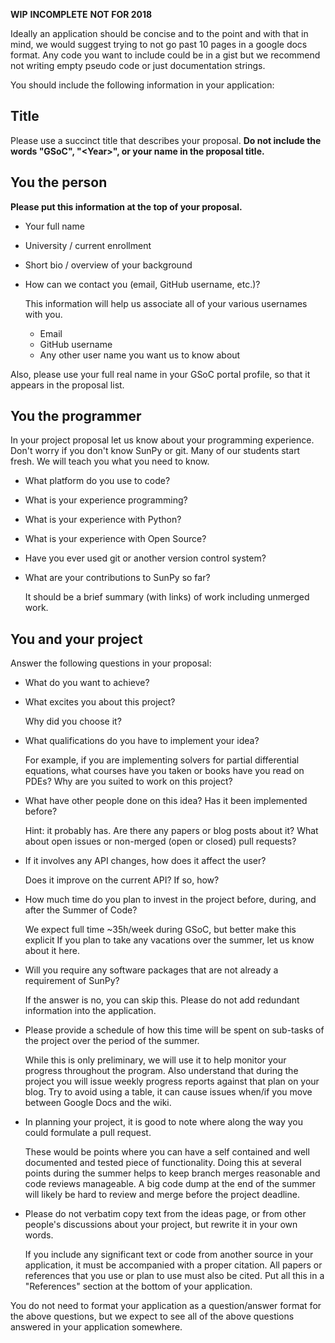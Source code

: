 **WIP** **INCOMPLETE** **NOT FOR 2018**

Ideally an application should be concise and to the point and with that in mind, we would suggest trying to not go past 10 pages in a google docs format. 
Any code you want to include could be in a gist but we recommend not writing empty pseudo code or just documentation strings. 

You should include the following information in your application:

## Title

Please use a succinct title that describes your proposal.
**Do not include the words "GSoC", "\<Year\>", or your name in the proposal title.**

## You the person

**Please put this information at the top of your proposal.**

* Your full name

* University / current enrollment

* Short bio / overview of your background

* How can we contact you (email, GitHub username, etc.)?

    This information will help us associate all of your various usernames with you.
    - Email
    - GitHub username
    - Any other user name you want us to know about

Also, please use your full real name in your GSoC portal profile, so that it appears in the proposal list.

## You the programmer

In your project proposal let us know about your programming experience.  Don't worry if you don't know SunPy or git.
Many of our students start fresh.
We will teach you what you need to know.

* What platform do you use to code?

* What is your experience programming?

* What is your experience with Python?

* What is your experience with Open Source?

* Have you ever used git or another version control system?

* What are your contributions to SunPy so far?

    It should be a brief summary (with links) of work including unmerged work.

## You and your project

Answer the following questions in your proposal:

* What do you want to achieve?

* What excites you about this project?

    Why did you choose it?

* What qualifications do you have to implement your idea?

    For example, if you are implementing solvers for partial differential equations, what courses have you taken or books have you read on PDEs?
    Why are you suited to work on this project?

* What have other people done on this idea? Has it been implemented before?

    Hint: it probably has.
    Are there any papers or blog posts about it?
    What about open issues or non-merged (open or closed) pull requests?

* If it involves any API changes, how does it affect the user?

    Does it improve on the current API? If so, how? 

* How much time do you plan to invest in the project before, during, and after the Summer of Code?

    We expect full time \~35h/week during GSoC, but better make this explicit
    If you plan to take any vacations over the summer, let us know about it here.

* Will you require any software packages that are not already a requirement of SunPy? 

    If the answer is no, you can skip this.
    Please do not add redundant information into the application.

* Please provide a schedule of how this time will be spent on sub-tasks of the project over the period of the summer.

    While this is only preliminary, we will use it to help monitor your progress throughout the program.
    Also understand that during the project you will issue weekly progress reports against that plan on your blog.
    Try to avoid using a table, it can cause issues when/if you move between Google Docs and the wiki.

* In planning your project, it is good to note where along the way you could formulate a pull request.

    These would be points where you can have a self contained and well documented and tested piece of functionality.
    Doing this at several points during the summer helps to keep branch merges reasonable and code reviews manageable.
    A big code dump at the end of the summer will likely be hard to review and merge before the project deadline.

* Please do not verbatim copy text from the ideas page, or from other people's discussions about your project, but rewrite it in your own words.

    If you include any significant text or code from another source in your application, it must be accompanied with a proper citation.
    All papers or references that you use or plan to use must also be cited.
    Put all this in a "References" section at the bottom of your application.

You do not need to format your application as a question/answer format for the above questions, but we expect to see all of the above questions answered in your application somewhere.
